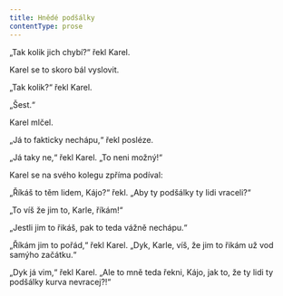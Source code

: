 ```yaml
---
title: Hnědé podšálky
contentType: prose
---
```


„Tak kolik jich chybí?“ řekl Karel.

Karel se to skoro bál vyslovit.

„Tak kolik?“ řekl Karel.

„Šest.“

Karel mlčel.

„Já to fakticky nechápu,“ řekl posléze.

„Já taky ne,“ řekl Karel. „To neni možný!“

Karel se na svého kolegu zpříma podíval:

„Říkáš to těm lidem, Kájo?“ řekl. „Aby ty podšálky ty lidi vraceli?“

„To víš že jim to, Karle, říkám!“

„Jestli jim to řikáš, pak to teda vážně nechápu.“

„Říkám jim to pořád,“ řekl Karel. „Dyk, Karle, víš, že jim to řikám už vod samýho začátku.“

„Dyk já vim,“ řekl Karel. „Ale to mně teda řekni, Kájo, jak to, že ty lidi ty podšálky kurva nevracej?!“
